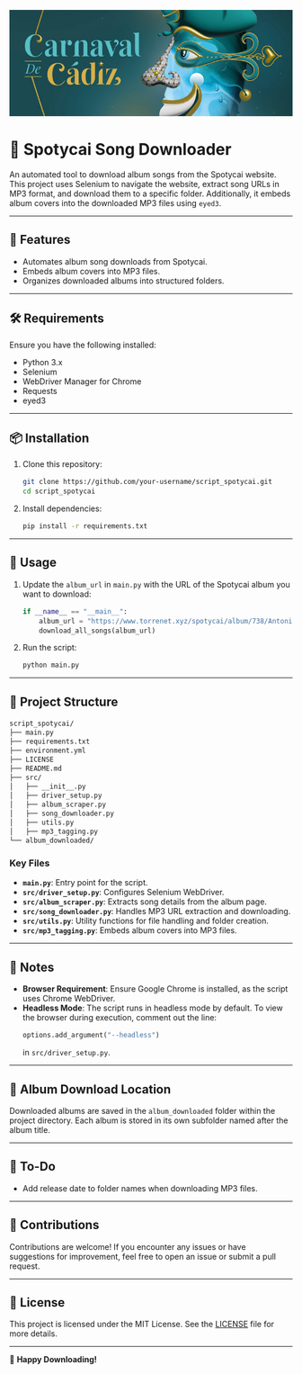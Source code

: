 ![Header Image](banner.png)

# 🎵 Spotycai Song Downloader

An automated tool to download album songs from the Spotycai website. This project uses Selenium to navigate the website, extract song URLs in MP3 format, and download them to a specific folder. Additionally, it embeds album covers into the downloaded MP3 files using `eyed3`.

---

## 🚀 Features

- Automates album song downloads from Spotycai.
- Embeds album covers into MP3 files.
- Organizes downloaded albums into structured folders.

---

## 🛠️ Requirements

Ensure you have the following installed:

- Python 3.x
- Selenium
- WebDriver Manager for Chrome
- Requests
- eyed3

---

## 📦 Installation

1. Clone this repository:
    ```bash
    git clone https://github.com/your-username/script_spotycai.git
    cd script_spotycai
    ```

2. Install dependencies:
    ```bash
    pip install -r requirements.txt
    ```

---

## 📖 Usage

1. Update the `album_url` in `main.py` with the URL of the Spotycai album you want to download:
    ```python
    if __name__ == "__main__":
        album_url = "https://www.torrenet.xyz/spotycai/album/738/Antonio+Álvarez+Cordero+(Bizcocho)/Los+hermanos+del+buen+fin"
        download_all_songs(album_url)
    ```

2. Run the script:
    ```bash
    python main.py
    ```

---

## 📂 Project Structure

```
script_spotycai/
├── main.py
├── requirements.txt
├── environment.yml
├── LICENSE
├── README.md
├── src/
│   ├── __init__.py
│   ├── driver_setup.py
│   ├── album_scraper.py
│   ├── song_downloader.py
│   ├── utils.py
│   ├── mp3_tagging.py
└── album_downloaded/
```

### Key Files

- **`main.py`**: Entry point for the script.
- **`src/driver_setup.py`**: Configures Selenium WebDriver.
- **`src/album_scraper.py`**: Extracts song details from the album page.
- **`src/song_downloader.py`**: Handles MP3 URL extraction and downloading.
- **`src/utils.py`**: Utility functions for file handling and folder creation.
- **`src/mp3_tagging.py`**: Embeds album covers into MP3 files.

---

## 📌 Notes

- **Browser Requirement**: Ensure Google Chrome is installed, as the script uses Chrome WebDriver.
- **Headless Mode**: The script runs in headless mode by default. To view the browser during execution, comment out the line:
    ```python
    options.add_argument("--headless")
    ```
    in `src/driver_setup.py`.

---

## 📁 Album Download Location

Downloaded albums are saved in the `album_downloaded` folder within the project directory. Each album is stored in its own subfolder named after the album title.

---

## 📝 To-Do

- Add release date to folder names when downloading MP3 files.

---

## 🤝 Contributions

Contributions are welcome! If you encounter any issues or have suggestions for improvement, feel free to open an issue or submit a pull request.

---

## 📜 License

This project is licensed under the MIT License. See the [LICENSE](LICENSE) file for more details.

---

🎉 **Happy Downloading!**
